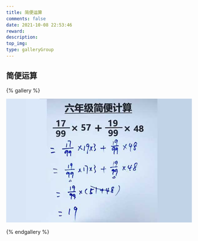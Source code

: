 ```yaml
---
title: 简便运算
comments: false
date: 2021-10-08 22:53:46
reward:
description:
top_img:
type: galleryGroup
---
```

<style>
.page-title {
    display: none;
  }
</style>
## 简便运算

{% gallery %}

![简便运算 #1](../../img/%E7%AE%80%E4%BE%BF%E8%BF%90%E7%AE%97-1/1.jpg)


{% endgallery %}

